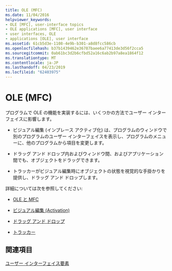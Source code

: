 ```yaml
---
title: OLE (MFC)
ms.date: 11/04/2016
helpviewer_keywords:
- OLE [MFC], user-interface topics
- OLE applications [MFC], user interface
- user interfaces, OLE
- applications [OLE], user interface
ms.assetid: 61cb5d3e-1108-4e9b-b301-a8d8fcc586cb
ms.openlocfilehash: b37b1439462e36787baee6a77413de3d56f2cca5
ms.sourcegitcommit: 0ab61bc3d2b6cfbd52a16c6ab2b97a8ea1864f12
ms.translationtype: MT
ms.contentlocale: ja-JP
ms.lasthandoff: 04/23/2019
ms.locfileid: "62403975"
---
```

# <a name="ole-mfc"></a>OLE (MFC)

プログラムで OLE の機能を実装するには、いくつかの方法でユーザー インターフェイスに影響します。

- ビジュアル編集 (インプレース アクティブ化) は、プログラムのウィンドウで別のプログラムのユーザー インターフェイスを表示し、プログラムのメニューに、他のプログラムから項目を変更します。

- ドラッグ アンド ドロップ内およびウィンドウ間、およびアプリケーション間でも、オブジェクトをドラッグできます。

- トラッカーがビジュアル編集時にオブジェクトの状態を視覚的な手掛かりを提供し、ドラッグ アンド ドロップします。

詳細については次を参照してください:

- [OLE と MFC](../mfc/ole-in-mfc.md)

- [ビジュアル編集 (Activation)](../mfc/activation-cpp.md)

- [ドラッグ アンド ドロップ](../mfc/drag-and-drop-ole.md)

- [トラッカー](../mfc/trackers.md)

## <a name="see-also"></a>関連項目

[ユーザー インターフェイス要素](../mfc/user-interface-elements-mfc.md)
